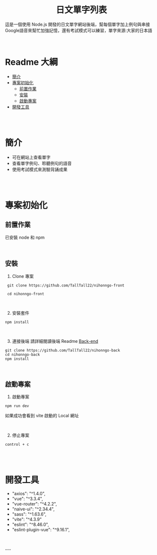 <h1 align=center>日文單字列表</h1>

這是一個使用 Node.js 開發的日文單字網站後端，幫每個單字加上例句與串接Google語音來幫忙加強記憶，還有考試模式可以練習，單字來源:大家的日本語
<br>
<br>
<br>

# Readme 大綱
- [簡介](#簡介)
- [專案初始化](#專案初始化)
  - [前置作業](#前置作業)
  - [安裝](#安裝)
  - [啟動專案](#啟動專案)
- [開發工具](#開發工具)

<br>
<br>

# 簡介
- 可在網站上查看單字
- 查看單字例句、聆聽例句的語音
- 使用考試模式來測驗背誦成果

<br>
<br>

# 專案初始化
## **前置作業**
已安裝 node 和 npm

<br>

## **安裝**
1. Clone 專案
```
 git clone https://github.com/TallTall22/nihonngo-front

 cd nihonngo-front
```

<br/>

2. 安裝套件
```
npm install
```

<br/>

3.  連接後端
請詳細閱讀後端 Readme [Back-end](https://github.com/TallTall22/nihonngo-back) 
```
git clone https://github.com/TallTall22/nihonngo-back
cd nihonngo-back
npm install
```



<br/>

## **啟動專案**

1. 啟動專案
```
npm run dev
```

如果成功會看到 vite 啟動的 Local 網址

<br>

2. 停止專案
```
control + c
```
<br/>
<br/>


# 開發工具
- "axios": "^1.4.0",
- "vue": "^3.3.4",
- "vue-router": "^4.2.2",
- "naive-ui": "^2.34.4",
- "sass": "^1.63.6",
- "vite": "^4.3.9"
- "eslint": "^8.46.0",
- "eslint-plugin-vue": "^9.16.1",
<br>
<br>
---


